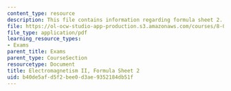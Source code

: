 ```yaml
---
content_type: resource
description: This file contains information regarding formula sheet 2.
file: https://ol-ocw-studio-app-production.s3.amazonaws.com/courses/8-07-electromagnetism-ii-fall-2012/b40de5afd5f2bee0d3ae9352184db51f_MIT8_07F12_formsheet2.pdf
file_type: application/pdf
learning_resource_types:
- Exams
parent_title: Exams
parent_type: CourseSection
resourcetype: Document
title: Electromagnetism II, Formula Sheet 2
uid: b40de5af-d5f2-bee0-d3ae-9352184db51f
---
```

